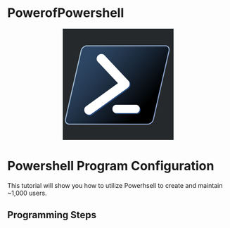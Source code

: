 # PowerofPowershell

<p align="center">
  <img src="https://raw.githubusercontent.com/Oatmello/Markdowns/main/ADimages/Powershell%20logo.png" />
</p>

# Powershell Program Configuration
This tutorial will show you how to utilize Powerhsell to create and maintain ~1,000 users.

## Programming Steps
